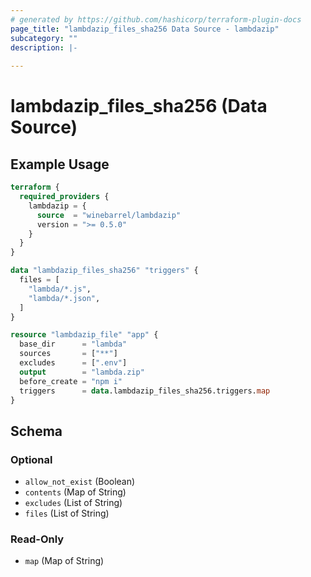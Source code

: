 ```yaml
---
# generated by https://github.com/hashicorp/terraform-plugin-docs
page_title: "lambdazip_files_sha256 Data Source - lambdazip"
subcategory: ""
description: |-
  
---
```


# lambdazip_files_sha256 (Data Source)



## Example Usage

```terraform
terraform {
  required_providers {
    lambdazip = {
      source  = "winebarrel/lambdazip"
      version = ">= 0.5.0"
    }
  }
}

data "lambdazip_files_sha256" "triggers" {
  files = [
    "lambda/*.js",
    "lambda/*.json",
  ]
}

resource "lambdazip_file" "app" {
  base_dir      = "lambda"
  sources       = ["**"]
  excludes      = [".env"]
  output        = "lambda.zip"
  before_create = "npm i"
  triggers      = data.lambdazip_files_sha256.triggers.map
}
```

<!-- schema generated by tfplugindocs -->
## Schema

### Optional

- `allow_not_exist` (Boolean)
- `contents` (Map of String)
- `excludes` (List of String)
- `files` (List of String)

### Read-Only

- `map` (Map of String)
